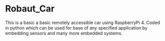 # Robaut_Car
This is a basic a basic remotely accessible car using RaspberryPi 4. Coded in python which can be used for base of any specified application by embedding sensors and many more embedded systems.
